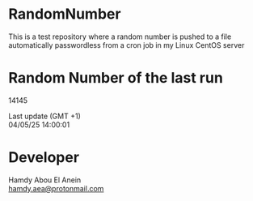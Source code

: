 # RandomNumber    
This is a test repository where a random number is pushed to a file automatically passwordless from a cron job in my Linux CentOS server    
# Random Number of the last run   
14145
      
Last update (GMT +1)    
04/05/25 14:00:01
# Developer    
Hamdy Abou El Anein   
hamdy.aea@protonmail.com
